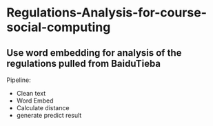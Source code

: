 # Regulations-Analysis-for-course-social-computing

## Use word embedding for analysis of the regulations pulled from BaiduTieba

Pipeline:
- Clean text
- Word Embed
- Calculate distance 
- generate predict result
